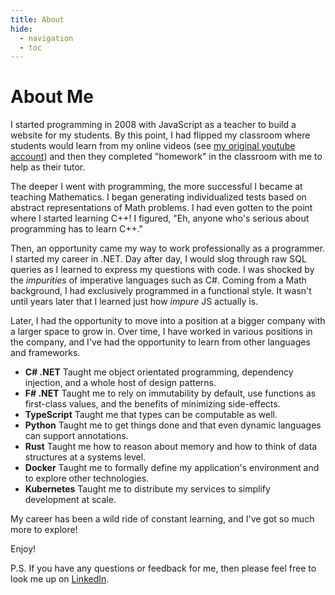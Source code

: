 ```yaml
---
title: About
hide:
  - navigation
  - toc
---
```


# About Me

I started programming in 2008 with JavaScript as a teacher to build a website for my students.  By this point, I had flipped my classroom where students would learn from my online videos (see [my original youtube account](https://www.youtube.com/user/joelvandiver)) and then they completed "homework" in the classroom with me to help as their tutor.  

The deeper I went with programming, the more successful I became at teaching Mathematics.  I began generating individualized tests based on abstract representations of Math problems.  I had even gotten to the point where I started learning C++!  I figured, "Eh, anyone who's serious about programming has to learn C++."  

Then, an opportunity came my way to work professionally as a programmer.  I started my career in .NET.  Day after day, I would slog through raw SQL queries as I learned to express my questions with code.  I was shocked by the *impurities* of imperative languages such as C#. Coming from a Math background, I had exclusively programmed in a functional style.  It wasn't until years later that I learned just how *impure* JS actually is.

Later, I had the opportunity to move into a position at a bigger company with a larger space to grow in.  Over time, I have worked in various positions in the company, and I've had the opportunity to learn from other languages and frameworks.

- **C# .NET** Taught me object orientated programming, dependency injection, and a whole host of design patterns.
- **F# .NET** Taught me to rely on immutability by default, use functions as first-class values, and the benefits of minimizing side-effects.
- **TypeScript** Taught me that types can be computable as well.
- **Python** Taught me to get things done and that even dynamic languages can support annotations.
- **Rust** Taught me how to reason about memory and how to think of data structures at a systems level.
- **Docker** Taught me to formally define my application's environment and to explore other technologies.
- **Kubernetes** Taught me to distribute my services to simplify development at scale.

My career has been a wild ride of constant learning, and I've got so much more to explore!

Enjoy!

P.S.  If you have any questions or feedback for me, then please feel free to look me up on [LinkedIn](https://www.linkedin.com/in/joelvandiver/).